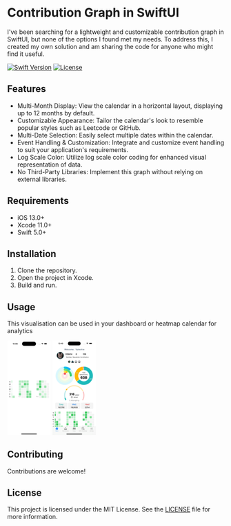 # Contribution Graph in SwiftUI
I've been searching for a lightweight and customizable contribution graph in SwiftUI, but none of the options I found met my needs. To address this, I created my own solution and am sharing the code for anyone who might find it useful.

[![Swift Version](https://img.shields.io/badge/Swift-5.0-orange.svg)](https://swift.org)
[![License](https://img.shields.io/badge/License-MIT-blue.svg)](LICENSE)


## Features

- Multi-Month Display: View the calendar in a horizontal layout, displaying up to 12 months by default.
- Customizable Appearance: Tailor the calendar's look to resemble popular styles such as Leetcode or GitHub.
- Multi-Date Selection: Easily select multiple dates within the calendar.
- Event Handling & Customization: Integrate and customize event handling to suit your application's requirements.
- Log Scale Color: Utilize log scale color coding for enhanced visual representation of data.
- No Third-Party Libraries: Implement this graph without relying on external libraries.

## Requirements

- iOS 13.0+
- Xcode 11.0+
- Swift 5.0+

## Installation

1. Clone the repository.
2. Open the project in Xcode.
3. Build and run.

## Usage

This visualisation can be used in your dashboard or heatmap calendar for analytics

<img src="usage1.png" width="20%" />
<img src="usage2.png" width="20%" />

## Contributing

Contributions are welcome! 

## License

This project is licensed under the MIT License. See the [LICENSE](LICENSE) file for more information.

